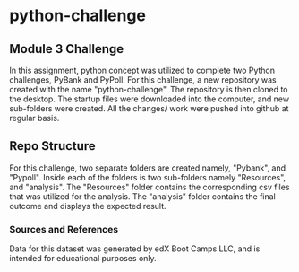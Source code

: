 # python-challenge
## Module 3 Challenge
 In this assignment, python concept was utilized to complete two Python challenges, PyBank and PyPoll. For this challenge, a new repository was created with the name "python-challenge". The repository is then cloned to the desktop. The startup files were downloaded into the computer, and new sub-folders were created. All the changes/ work were pushed into github at regular basis.
 
## Repo Structure   
For this challenge, two separate folders are created namely, "Pybank", and "Pypoll". Inside each of the folders is two sub-folders namely "Resources", and "analysis". The "Resources" folder contains the corresponding csv files that was utilized for the analysis.
The "analysis" folder contains the final outcome and displays the expected result. 
    
### Sources and References
Data for this dataset was generated by edX Boot Camps LLC, and is intended for educational purposes only.
